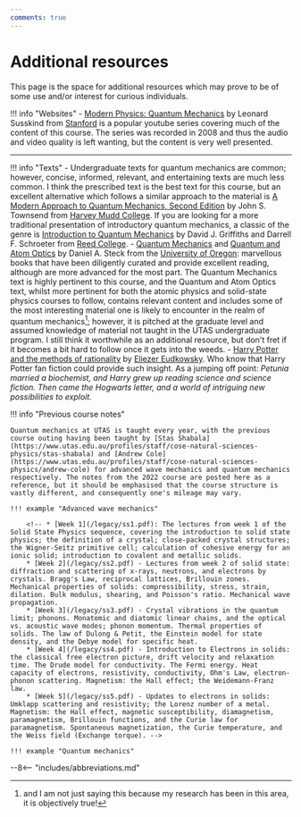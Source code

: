 ```yaml
---
comments: true
---
```


# Additional resources

This page is the space for additional resources which may prove to be of some use and/or interest for curious individuals.

!!! info "Websites"
    - [Modern Physics: Quantum Mechanics](https://www.youtube.com/watch?v=JzhlfbWBuQ8&list=PL84C10A9CB1D13841) by Leonard Susskind from [Stanford](https://www.stanford.edu/) is a popular youtube series covering much of the content of this course. The series was recorded in 2008 and thus the audio and video quality is left wanting, but the content is very well presented.

---

!!! info "Texts"
    - Undergraduate texts for quantum mechanics are common; however, concise, informed, relevant, and entertaining texts are much less common. I think the prescribed text is the best text for this course, but an excellent alternative which follows a similar approach to the material is [A Modern Approach to Quantum Mechanics, Second Edition](https://uscibooks.aip.org/books/a-modern-approach-to-quantum-mechanics-second-edition/) by John S. Townsend from [Harvey Mudd College](https://www.hmc.edu/). If you are looking for a more traditional presentation of introductory quantum mechanics, a classic of the genre is [Introduction to Quantum Mechanics](https://www.cambridge.org/highereducation/books/introduction-to-quantum-mechanics/990799CA07A83FC5312402AF6860311E#overview) by David J. Griffiths and Darrell F. Schroeter from [Reed College](https://www.reed.edu/).
    - [Quantum Mechanics](https://atomoptics-nas.uoregon.edu/~dsteck/teaching/quantum-mechanics/quantum-mechanics-notes.pdf) and [Quantum and Atom Optics](https://atomoptics-nas.uoregon.edu/~dsteck/teaching/quantum-optics/quantum-optics-notes.pdf) by Daniel A. Steck from the [University of Oregon](https://www.uoregon.edu/): marvellous books that have been diligently curated and provide excellent reading, although are more advanced for the most part. The Quantum Mechanics text is highly pertinent to this course, and the Quantum and Atom Optics text, whilst more pertinent for both the atomic physics and solid-state physics courses to follow, contains relevant content and includes some of the most interesting material one is likely to encounter in the realm of quantum mechanics[^1]; however, it is pitched at the graduate level and assumed knowledge of material not taught in the UTAS undergraduate program. I still think it worthwhile as an additional resource, but don't fret if it becomes a bit hard to follow once it gets into the weeds.
    - [Harry Potter and the methods of rationality](http://www.hpmor.com/) by [Eliezer Eudkowsky](https://www.yudkowsky.net/). Who know that Harry Potter fan fiction could provide such insight. As a jumping off point: _Petunia married a biochemist, and Harry grew up reading science and science fiction. Then came the Hogwarts letter, and a world of intriguing new possibilities to exploit._

!!! info "Previous course notes"

    Quantum mechanics at UTAS is taught every year, with the previous course outing having been taught by [Stas Shabala](https://www.utas.edu.au/profiles/staff/cose-natural-sciences-physics/stas-shabala) and [Andrew Cole](https://www.utas.edu.au/profiles/staff/cose-natural-sciences-physics/andrew-cole) for advanced wave mechanics and quantum mechanics respectively. The notes from the 2022 course are posted here as a reference, but it should be emphasised that the course structure is vastly different, and consequently one's mileage may vary.

    !!! example "Advanced wave mechanics"

        <!-- * [Week 1](/legacy/ss1.pdf): The lectures from week 1 of the Solid State Physics sequence, covering the introduction to solid state physics; the definition of a crystal; close-packed crystal structures; the Wigner-Seitz primitive cell; calculation of cohesive energy for an ionic solid; introduction to covalent and metallic solids.
        * [Week 2](/legacy/ss2.pdf) - Lectures from week 2 of solid state: diffraction and scattering of x-rays, neutrons, and electrons by crystals. Bragg's Law, reciprocal lattices, Brillouin zones. Mechanical properties of solids: compressibility, stress, strain, dilation. Bulk modulus, shearing, and Poisson's ratio. Mechanical wave propagation.
        * [Week 3](/legacy/ss3.pdf) - Crystal vibrations in the quantum limit; phonons. Monatomic and diatomic linear chains, and the optical vs. acoustic wave modes; phonon momentum. Thermal properties of solids. The law of Dulong & Petit, the Einstein model for state density, and the Debye model for specific heat.
        * [Week 4](/legacy/ss4.pdf) - Introduction to Electrons in solids: the classical free electron picture, drift velocity and relaxation time. The Drude model for conductivity. The Fermi energy. Heat capacity of electrons, resistivity, conductivity, Ohm's Law, electron-phonon scattering. Magnetism: the Hall effect; the Weidemann-Franz law.
        * [Week 5](/legacy/ss5.pdf) - Updates to electrons in solids: Umklapp scattering and resistivity; the Lorenz number of a metal. Magnetism: the Hall effect, magnetic susceptibility, diamagnetism, paramagnetism, Brillouin functions, and the Curie law for paramagnetism. Spontaneous magnetization, the Curie temperature, and the Weiss field (Exchange torque). -->

    !!! example "Quantum mechanics"
<!--
        * [Section 1](/legacy/Semi1.pdf): Introduction to band theory looking at the Bloch Theorem, Kronig-Penney Model and the Empty Lattice Approximation. These are used to explain the electrical properties of solids, including conductors, insulator and simple intrinsic semiconductors.
        * [Section 2: Conduction properties of Semiconductors](/legacy/Semi2.pdf). This module looks at how the Fermi-Dirac distribution describes the changing conductivity of intrinsic semiconductors with temperature and explore how doping the crystal lattice with other atoms affects the conductivity. 
        * [Section 3: PN Junctions and diodes](/legacy/Semi3.pdf). A brief look at some of the practical applications of semiconductors including light-emitting diodes and photo detectors. This includes a detailed description of the electrical behaviour of pn-junctions, crystals with one half doped with one type of atom and the other half with atoms from different group. -->


<!-- [<i class="fas fa-user-secret fa-2x"></i>](solutions/solutions.md){ .md-button .md-button--primary class="text-center" style="margin-left: 45%"} -->

[^1]: and I am not just saying this because my research has been in this area, it is objectively true!

--8<-- "includes/abbreviations.md"
